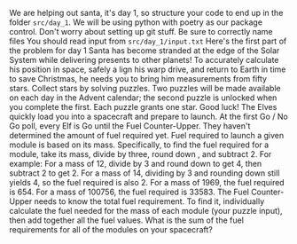 We are helping out santa, it's day 1, so structure your code to end up in the folder `src/day_1`. We will be using python with poetry as our package control. Don't worry about setting up git stuff. Be sure to correctly name files
You should read input from `src/day_1/input.txt`
Here's the first part of the problem for day 1
Santa has become stranded at the edge of the Solar System while delivering presents to other planets! To accurately calculate his position in space, safely a lign his warp drive, and return to Earth in time to save Christmas, he needs you to bring him measurements from fifty stars.
Collect stars by solving puzzles. Two puzzles will be made available on each day in the Advent calendar; the second puzzle is unlocked when you complete the
first. Each puzzle grants one star. Good luck!
The Elves quickly load you into a spacecraft and prepare to launch.
At the first Go / No Go poll, every Elf is Go until the Fuel Counter-Upper. They haven't determined the amount of fuel required yet.
Fuel required to launch a given module is based on its mass. Specifically, to find the fuel required for a module, take its mass, divide by three, round down , and subtract 2.
For example:
    For a mass of 12, divide by 3 and round down to get 4, then subtract 2 to get 2.
    For a mass of 14, dividing by 3 and rounding down still yields 4, so the fuel required is also 2.
    For a mass of 1969, the fuel required is 654.
    For a mass of 100756, the fuel required is 33583.
The Fuel Counter-Upper needs to know the total fuel requirement. To find it, individually calculate the fuel needed for the mass of each module (your puzzle
input), then add together all the fuel values.
What is the sum of the fuel requirements for all of the modules on your spacecraft?